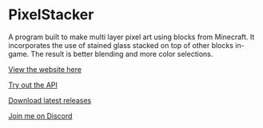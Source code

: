 # PixelStacker
A program built to make multi layer pixel art using blocks from Minecraft. It incorporates the use of stained glass stacked on top of other blocks in-game. The result is better blending and more color selections.


[View the website here](https://taylorlove.info/pixelstacker/)

[Try out the API](https://taylorlove.info/projects/pixelstacker/swagger/index.html)

[Download latest releases](https://github.com/Pangamma/PixelStacker/releases)

[Join me on Discord](https://discord.gg/UH7uMh2)
